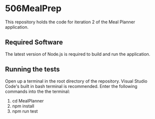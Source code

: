 # 506MealPrep
This repository holds the code for iteration 2 of the Meal Planner application.

## Required Software
The latest version of Node.js is required to build and run the application.

## Running the tests
Open up a terminal in the root directory of the repository. Visual Studio Code's built in bash terminal is recommended. Enter the following commands into the the terminal:

1. cd MealPlanner 
2. npm install
3. npm run test



